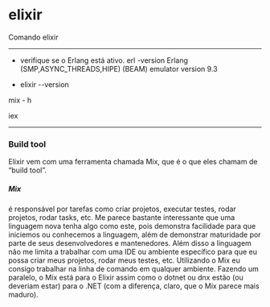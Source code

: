 # elixir
Comando elixir
<hr>

* verifique se o Erlang está ativo.
erl -version
Erlang (SMP,ASYNC_THREADS,HIPE) (BEAM) emulator version 9.3

* elixir --version

mix - h

iex


<hr>
<h3>Build tool</h3>
Elixir vem com uma ferramenta chamada Mix, que é o que eles chamam de “build tool”.<h5><stronger> Mix</h5></stronger> é responsável por tarefas como criar projetos, executar testes, rodar projetos, rodar tasks, etc. Me parece bastante interessante que uma linguagem nova tenha algo como este, pois demonstra facilidade para que iniciemos ou conhecemos a linguagem, além de demonstrar maturidade por parte de seus desenvolvedores e mantenedores. Além disso a linguagem não me limita a trabalhar com uma IDE ou ambiente específico para que eu possa criar meus projetos, rodar meus testes, etc. Utilizando o Mix eu consigo trabalhar na linha de comando em qualquer ambiente. Fazendo um paralelo, o Mix está para o Elixir assim como o dotnet ou dnx estão (ou deveriam estar) para o .NET (com a diferença, claro, que o Mix parece mais maduro).
